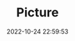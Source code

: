 ---
weight: 1
images:
- /images/edited/83.jpeg
title: Picture
date: 2022-10-24 22:59:53
tags:
- luminar
- work
---